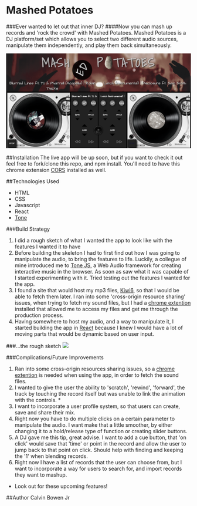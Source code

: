 # Mashed Potatoes
###Ever wanted to let out that inner DJ? 
####Now you can mash up records and 'rock the crowd' with Mashed Potatoes.
Mashed Potatoes is a DJ platform/set which allows you to select two different audio sources, manipulate them independently, and play them back simultaneously. 

<img src="assets/images/mashed_potatoes.png">

##Installation
The live app will be up soon, but if you want to check it out feel free to fork/clone this repo, and npm install.
 You'll need to have this chrome extension [CORS](https://chrome.google.com/webstore/detail/allow-control-allow-origi/nlfbmbojpeacfghkpbjhddihlkkiljbi?hl=en) installed as well.

##Technologies Used
- HTML
- CSS
- Javascript
- React
- [Tone](https://github.com/Tonejs/Tone.js/)


###Build Strategy
1. I did a rough sketch of what I wanted the app to look like with the features I wanted it to have 
2. Before building the skeleton I had to first find out how I was going to manipulate the audio, to bring the features to life. Luckily, a collegue of mine introduced me to [Tone JS](https://github.com/Tonejs/Tone.js/), a Web Audio framework for creating interactive music in the browser. As soon as saw what it was capable of I started experimenting with it. Tried testing out the features I wanted for the app.
3. I found a site that would host my mp3 files, [Kiwi6](http://kiwi6.com/), so that I would be able to fetch them later.
I ran into some 'cross-origin resource sharing' issues, when trying to fetch my sound files, but I had a [chrome extention](https://chrome.google.com/webstore/detail/allow-control-allow-origi/nlfbmbojpeacfghkpbjhddihlkkiljbi?hl=en) installed that allowed me to access my files and get me through the production process. 
4. Having somewhere to host my audio, and a way to manipulate it, I started building the app in [React](http://reactjs.cn/react/index.html) because I knew I would have a lot of moving parts that would be dynamic based on user input.

###...the rough sketch
<img src="assets/images/mashSketch.jpg">

###Complications/Future Improvements
1. Ran into some cross-origin resources sharing issues, so a [chrome extention](https://chrome.google.com/webstore/detail/allow-control-allow-origi/nlfbmbojpeacfghkpbjhddihlkkiljbi?hl=en) is needed when using the app, in order to fetch the sound files.
2. I wanted to give the user the ability to 'scratch', 'rewind', 'forward', the track by touching the record itself but was unable to link the animation with the controls. * 
3. I want to incorporate a user profile system, so that users can create, save and share their mix.
4. Right now you have to do multiple clicks on a certain parameter to manipulate the audio. I want make that a little smoother, by either changing it to a hold/release type of function or creating slider buttons.
5. A DJ gave me this tip, great advise. I want to add a cue button, that 'on click' would save that 'time' or point in the record and allow the user to jump back to that point on click.
Should help with finding and keeping the '1' when blending records.
6. Right now I have a list of records that the user can choose from, but I want to incorporate a way for users to search for, and import records they want to mashup.

* Look out for these upcoming features!



##Author
Calvin Bowen Jr

